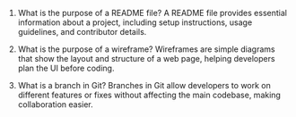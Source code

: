 1. What is the purpose of a README file?
 A README file provides essential information about a project, including setup instructions, usage guidelines, and contributor details.

2. What is the purpose of a wireframe?
 Wireframes are simple diagrams that show the layout and structure of a web page, helping developers plan the UI before coding.

3. What is a branch in Git?
Branches in Git allow developers to work on different features or fixes without affecting the main codebase, making collaboration easier.